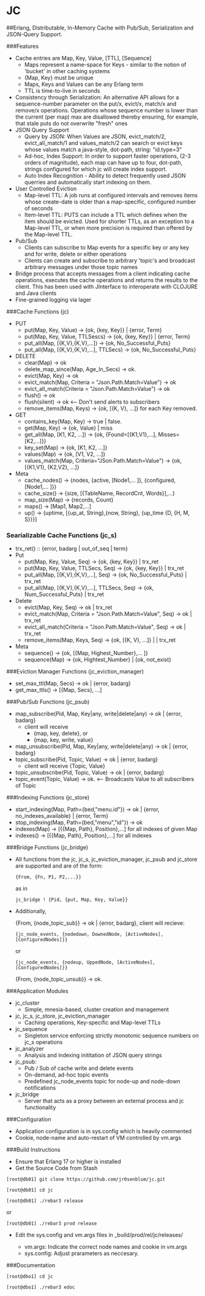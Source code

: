 JC
====

##Erlang, Distributable, In-Memory Cache with Pub/Sub,  Serialization and JSON-Query Support.


###Features
* Cache entries are Map, Key, Value, [TTL], [Sequence]
  * Maps represent a name-space for Keys - similar to the notion
    of 'bucket'
    in other caching systems
  * {Map, Key} must be unique	
  * Maps, Keys and Values can be any Erlang term
  * TTL is time-to-live in seconds
* Consistency through Serialization: An alternative API allows
    for a sequence-number parameter on the put/x, evict/x, match/x 
    and remove/x operations. Operations whose sequence number is
    lower than the current (per map) max are disallowed thereby
    ensuring, for example, that stale puts do not overwrite 
    "fresh" ones
 *  JSON Query Support
     * Query by JSON: When Values are JSON, evict_match/2,
       evict_all_match/1 and values_match/2 can search or evict
       keys whose values match a java-style, dot-path, string:
       "id.type=3"
    * Ad-hoc, Index Support: In order to support faster
      operations, (2-3 orders of magnitude), each map can have up to four,
       dot-path, strings configured for which jc will create index
       support.
    * Auto Index Recognition - Ability to detect frequently used JSON querries
      and automatically start indexing on them.
* User Controlled Eviction
  * Map-level TTL: A job runs at configured intervals and removes
  items whose create-date is older than a map-specific, configured 
  number of seconds
  * Item-level TTL: PUTS can include a TTL which defines when the
  item should be evicted. Used for shorter TTLs, as an exception
  to a Map-level TTL, or when more precision is required than 
  offered by the Map-level TTL.
* Pub/Sub 
  * Clients can subscribe to Map events for a specific key or
  any key and for write, delete or either operations
  * Clients can create and subscribe to arbitrary 'topic's and 
  broadcast arbitrary messages under those topic names
* Bridge process that accepts messages from a client indicating
  cache operations, executes the cache operations and returns the
  results to the client. This has been used with JInterface to 
  interoperate with CLOJURE and Java clients
* Fine-grained logging via lager



###Cache Functions (jc)
* PUT
  * put(Map, Key, Value) -> {ok, {key, Key}} | {error, Term}
  * put(Map, Key, Value, TTLSescs) -> {ok, {key, Key}} | 
                                      {error, Term}
  * put_all(Map, [{K,V},{K,V},...]) -> {ok, No_Successful_Puts}
  * put_all(Map, [{K,V},{K,V},...], TTLSecs) -> {ok, No_Successful_Puts}
* DELETE
  * clear(Map) -> ok
  * delete_map_since(Map, Age_In_Secs) -> ok.
  * evict(Map, Key) -> ok
  * evict_match(Map, Criteria = "Json.Path.Match=Value") -> ok
  * evict_all_match(Criteria = "Json.Path.Match=Value") -> ok
  * flush() -> ok
  * flush(silent) -> ok <-- Don't send alerts to subscribers
  * remove_items(Map, Keys) -> {ok, [{K, V}, ...]} for each Key
  removed.
* GET
  * contains_key(Map, Key) -> true | false.
  * get(Map, Key) -> {ok, Value} | miss
  * get_all(Map, [K1, K2, ...]) -> {ok, {Found=[{K1,V1},...],
                                         Misses=[K2,...]}}
  * key_set(Map) -> {ok, [K1, K2, ...]}
  * values(Map) -> {ok, [V1, V2, ...]}
  * values_match(Map, Criteria="JSon.Path.Match=Value") ->
                                     {ok, [{K1,V1}, {K2,V2}, ...]}
* Meta
  * cache_nodes() -> {nodes, {active, [Node1,... ]}, 
                             {configured, [Node1,... ]}}
  * cache_size() -> {size, [{TableName, RecordCnt, Words}],...}
  * map_size(Map) -> {records, Count}
  * maps() -> [Map1, Map2,...]
  * up() -> {uptime, [{up_at, String},{now, String},
                      {up_time {D, {H, M, S}}}]


### Searializable Cache Functions (jc_s)
* trx_ret() :: {error, badarg | out_of_seq | term}
* Put
  * put(Map, Key, Value, Seq) -> {ok, {key, Key}} | trx_ret
  * put(Map, Key, Value, TTLSecs, Seq) -> {ok, {key, Key}} |
                                          trx_ret
  * put_all(Map, [{K,V},{K,V},...], Seq) -> {ok,
   No_Successful_Puts} | trx_ret
  * put_all(Map, [{K,V},{K,V},...], TTLSecs, Seq) -> {ok,
   Num_Successful_Puts} | trx_ret
* Delete
  * evict(Map, Key, Seq) -> ok | trx_ret
  * evict_match(Map, Criteria = "Json.Path.Match=Value", Seq) ->
   ok | trx_ret
  * evict_all_match(Criteria = "Json.Path.Match=Value", Seq) ->
   ok | trx_ret
  * remove_items(Map, Keys, Seq) -> {ok, [{K, V}, ...]} | | 
                                   trx_ret
* Meta
  * sequence() -> {ok, [{Map, Highest_Number},... ]}
  * sequence(Map) -> {ok, Hightest_Number} | {ok, not_exist}



###Eviction Manager Functions (jc_eviction_manager)
* set_max_ttl(Map, Secs) -> ok | {error, badarg}
* get_max_ttls() -> [{Map, Secs}, ...]


###Pub/Sub Functions (jc_psub)
* map_subscribe(Pid, Map, Key|any, write|delete|any) -> ok |
                                                   {error, badarg}
  * client will receive
    * {map, key, delete}, or
    * {map, key, write, value}
* map_unsubscribe(Pid, Map, Key|any, write|delete|any) -> ok |
                                                   {error, badarg}
* topic_subscribe(Pid, Topic, Value) -> ok | {error, badarg}
  * client will receive {Topic, Value}
* topic_unsubscribe(Pid, Topic, Value) -> ok | {error, badarg}
* topic_event(Topic, Value) -> ok. <-- Broadcasts Value to all
  subscribers of Topic


###Indexing Functions (jc_store)
  * start_indexing(Map, Path={bed,"menu.id"}) -> ok |
                                  {error, no_indexes_available} |
							       {error, Term}
  * stop_indexing(Map, Path={bed,"menu","id"}) -> ok
  * indexes(Map) -> [{{Map, Path}, Position},...] for all indexes
                                                  of given Map
  * indexes() -> [{{Map, Path}, Position},...] for all indexes


###Bridge Functions (jc_bridge)
 * All functions from the jc, jc_s, jc_eviction_manager, jc_psub
 and jc_store are supported and are of the form:
 
   `{From, {Fn, P1, P2,...}}`
   
    as in 
    
    `jc_bridge ! {Pid, {put, Map, Key, Value}}`
    
* Additionally, 

  {From, {node_topic_sub}} -> ok | {error, badarg}, 
  client will recieve:
   
   `{jc_node_events, {nodedown, DownedNode, [ActiveNodes],[ConfiguredNodes]}}`
   
    or

    `{jc_node_events, {nodeup, UppedNode, [ActiveNodes],[ConfiguredNodes]}}`

  {From, {node_topic_unsub}} -> ok.


###Application Modules
* jc_cluster
  * Simple, mnesia-based, cluster creation and management
* jc, jc_s, jc_store, jc_eviction_manager
  * Caching operations, Key-specific and Map-level TTLs
* jc_sequence
  * Singleton service enforcing strictly monotonic sequence 
  numbers on jc_s operations
* jc_analyzer
  * Analysis and indexing inititation of JSON query strings
* jc_psub: 
  * Pub / Sub of cache write and delete events
  * On-demand, ad-hoc topic events
  * Predefined jc_node_events topic for node-up and node-down
   notifications
* jc_bridge
  * Server that acts as a proxy between an external process and
  jc functionality




###Configuration
* Application configuration is in sys.config which is heavily
commented
* Cookie, node-name and auto-restart of VM controlled by vm.args


###Build Instructions
* Ensure that Erlang 17 or higher is installed
* Get the Source Code from Stash

 `[root@db01] git clone https://github.com/jr0senblum/jc.git`

 `[root@db01] cd jc` 

 `[root@db01] ./rebar3 release`

 or

 `[root@db01] ./rebar3 prod release`

* Edit the sys.config and vm.args files in _build/prod/rel/jc/releases/<version>
   * vm.args: Indicate the correct node names and cookie in vm.args
   * sys.config: Adjust prarameters as neccesary.
   		
   	  

###Documentation

   `[root@dbo1] cd jc`

   `[root@dbo1] ./rebar3 edoc`


